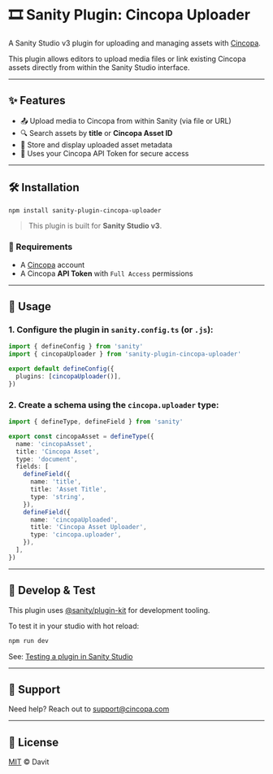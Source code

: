 # 🎞️ Sanity Plugin: Cincopa Uploader

A Sanity Studio v3 plugin for uploading and managing assets with [Cincopa](https://www.cincopa.com/).

This plugin allows editors to upload media files or link existing Cincopa assets directly from within the Sanity Studio interface.

---

## ✨ Features

- 📤 Upload media to Cincopa from within Sanity (via file or URL)
- 🔍 Search assets by **title** or **Cincopa Asset ID**
- 🔗 Store and display uploaded asset metadata
- 🔐 Uses your Cincopa API Token for secure access

---

## 🛠 Installation

```bash
npm install sanity-plugin-cincopa-uploader
```

> This plugin is built for **Sanity Studio v3**.

### 🔑 Requirements

- A [Cincopa](https://www.cincopa.com/) account
- A Cincopa **API Token** with `Full Access` permissions

---

## 🚀 Usage

### 1. Configure the plugin in `sanity.config.ts` (or `.js`):

```ts
import { defineConfig } from 'sanity'
import { cincopaUploader } from 'sanity-plugin-cincopa-uploader'

export default defineConfig({
  plugins: [cincopaUploader()],
})
```

### 2. Create a schema using the `cincopa.uploader` type:

```ts
import { defineType, defineField } from 'sanity'

export const cincopaAsset = defineType({
  name: 'cincopaAsset',
  title: 'Cincopa Asset',
  type: 'document',
  fields: [
    defineField({
      name: 'title',
      title: 'Asset Title',
      type: 'string',
    }),
    defineField({
      name: 'cincopaUploaded',
      title: 'Cincopa Asset Uploader',
      type: 'cincopa.uploader',
    }),
  ],
})
```

---

## 🧪 Develop & Test

This plugin uses [@sanity/plugin-kit](https://github.com/sanity-io/plugin-kit) for development tooling.

To test it in your studio with hot reload:

```bash
npm run dev
```

See: [Testing a plugin in Sanity Studio](https://github.com/sanity-io/plugin-kit#testing-a-plugin-in-sanity-studio)

---

## 💬 Support

Need help? Reach out to [support@cincopa.com](mailto:support@cincopa.com)

---

## 📄 License

[MIT](LICENSE) © Davit